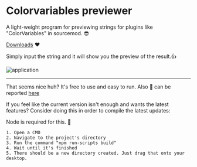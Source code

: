 # Colorvariables previewer
A light-weight program for previewing strings for plugins like "ColorVariables" in sourcemod. :sunglasses:

[Downloads](https://github.com/ThunbergOlle/colorvariables-preview-sourcemod/blob/master/downloads.md)  :heart:

Simply input the string and it will show you the preview of the result.:thumbsup:

![application](https://user-images.githubusercontent.com/7386785/50359783-396cb100-055e-11e9-89fd-5f7f818ac481.png)

---
That seems nice huh?
It's free to use and easy to run. Also :bug: can be reported [here](https://github.com/ThunbergOlle/colorvariables-preview-sourcemod/issues)

If you feel like the current version isn't enough and wants the latest features? Consider doing this in order to compile the latest updates:

Node is required for this. :leaves:
```
1. Open a CMD
2. Navigate to the project's directory
3. Run the command "npm run-scripts build"
4. Wait until it's finished
5. There should be a new directory created. Just drag that onto your desktop.
```